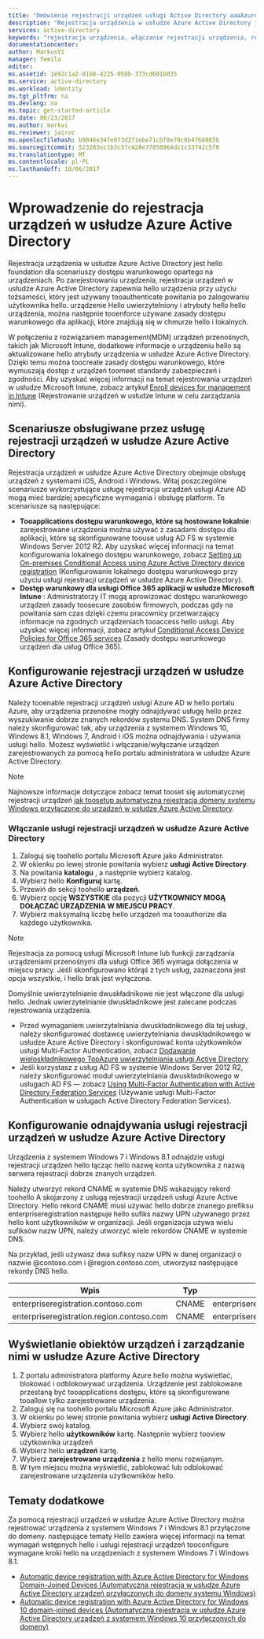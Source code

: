 ```yaml
---
title: "Omówienie rejestracji urządzeń usługi Active Directory aaaAzure | Dokumentacja firmy Microsoft"
description: "Rejestracja urządzenia w usłudze Azure Active Directory jest hello foundation dla scenariuszy dostępu warunkowego opartego na urządzeniach. Po zarejestrowaniu urządzenia przepisy rejestracji urządzeń usługi Azure Active Directory hello urządzenia przy użyciu tożsamości, który jest używany tooauthenticate powitania po zalogowaniu użytkownika hello."
services: active-directory
keywords: "rejestracja urządzenia, włączanie rejestracji urządzenia, rejestracja urządzenia i MDM"
documentationcenter: 
author: MarkusVi
manager: femila
editor: 
ms.assetid: 1e92c1a2-01b8-4225-950b-373cd601b035
ms.service: active-directory
ms.workload: identity
ms.tgt_pltfrm: na
ms.devlang: na
ms.topic: get-started-article
ms.date: 06/23/2017
ms.author: markvi
ms.reviewer: jairoc
ms.openlocfilehash: b9846e34fe873d271ebe71cbf8e70c6b4768885b
ms.sourcegitcommit: 523283cc1b3c37c428e77850964dc1c33742c5f0
ms.translationtype: MT
ms.contentlocale: pl-PL
ms.lasthandoff: 10/06/2017
---
```

# <a name="get-started-with-azure-active-directory-device-registration"></a>Wprowadzenie do rejestracja urządzeń w usłudze Azure Active Directory
Rejestracja urządzenia w usłudze Azure Active Directory jest hello foundation dla scenariuszy dostępu warunkowego opartego na urządzeniach. Po zarejestrowaniu urządzenia, rejestracja urządzeń w usłudze Azure Active Directory zapewnia hello urządzenia przy użyciu tożsamości, który jest używany tooauthenticate powitania po zalogowaniu użytkownika hello. urządzenie Hello uwierzytelniony i atrybuty hello hello urządzenia, można następnie tooenforce używane zasady dostępu warunkowego dla aplikacji, które znajdują się w chmurze hello i lokalnych.

W połączeniu z rozwiązaniem management(MDM) urządzeń przenośnych, takich jak Microsoft Intune, dodatkowe informacje o urządzeniu hello są aktualizowane hello atrybuty urządzenia w usłudze Azure Active Directory. Dzięki temu można toocreate zasady dostępu warunkowego, które wymuszają dostęp z urządzeń toomeet standardy zabezpieczeń i zgodności. Aby uzyskać więcej informacji na temat rejestrowania urządzeń w usłudze Microsoft Intune, zobacz artykuł [Enroll devices for management in Intune](https://docs.microsoft.com/intune/deploy-use/enroll-devices-in-microsoft-intune) (Rejestrowanie urządzeń w usłudze Intune w celu zarządzania nimi).

## <a name="scenarios-enabled-by-azure-active-directory-device-registration"></a>Scenariusze obsługiwane przez usługę rejestracji urządzeń w usłudze Azure Active Directory
Rejestracja urządzeń w usłudze Azure Active Directory obejmuje obsługę urządzeń z systemami iOS, Android i Windows. Witaj poszczególne scenariusze wykorzystujące usługę rejestracja urządzeń usługi Azure AD mogą mieć bardziej specyficzne wymagania i obsługę platform. Te scenariusze są następujące:

* **Tooapplications dostępu warunkowego, które są hostowane lokalnie**: zarejestrowane urządzenia można używać z zasadami dostępu dla aplikacji, które są skonfigurowane toouse usług AD FS w systemie Windows Server 2012 R2. Aby uzyskać więcej informacji na temat konfigurowania lokalnego dostępu warunkowego, zobacz [Setting up On-premises Conditional Access using Azure Active Directory device registration](active-directory-device-registration-on-premises-setup.md) (Konfigurowanie lokalnego dostępu warunkowego przy użyciu usługi rejestracji urządzeń w usłudze Azure Active Directory).
* **Dostęp warunkowy dla usługi Office 365 aplikacji w usłudze Microsoft Intune** : Administratorzy IT mogą aprowizować dostępu warunkowego urządzeń zasady toosecure zasobów firmowych, podczas gdy na powitania sam czas dzięki czemu pracownicy przetwarzający informacje na zgodnych urządzeniach tooaccess hello usługi. Aby uzyskać więcej informacji, zobacz artykuł [Conditional Access Device Policies for Office 365 services](active-directory-conditional-access-device-policies.md) (Zasady dostępu warunkowego urządzeń dla usług Office 365).

## <a name="setting-up-azure-active-directory-device-registration"></a>Konfigurowanie rejestracji urządzeń w usłudze Azure Active Directory
Należy tooenable rejestracji urządzeń usługi Azure AD w hello portalu Azure, aby urządzenia przenośne mogły odnajdywać usługę hello przez wyszukiwanie dobrze znanych rekordów systemu DNS. System DNS firmy należy skonfigurować tak, aby urządzenia z systemem Windows 10, Windows 8.1, Windows 7, Android i iOS można odnajdywania i używania usługi hello.
Możesz wyświetlić i włączanie/wyłączanie urządzeń zarejestrowanych za pomocą hello portalu administratora w usłudze Azure Active Directory.

> [!NOTE]
> Najnowsze informacje dotyczące zobacz temat tooset się automatycznej rejestracji urządzeń [jak toosetup automatyczna rejestracja domeny systemu Windows przyłączone do urządzeń w usłudze Azure Active Directory](active-directory-conditional-access-automatic-device-registration-setup.md).
> 
> 

### <a name="enable-azure-active-directory-device-registration-service"></a>Włączanie usługi rejestracji urządzeń w usłudze Azure Active Directory
1. Zaloguj się toohello portalu Microsoft Azure jako Administrator.
2. W okienku po lewej stronie powitania wybierz **usługi Active Directory**.
3. Na powitania **katalogu** , a następnie wybierz katalog.
4. Wybierz hello **Konfiguruj** kartę.
5. Przewiń do sekcji toohello **urządzeń**.
6. Wybierz opcję **WSZYSTKIE** dla pozycji **UŻYTKOWNICY MOGĄ DOŁĄCZAĆ URZĄDZENIA W MIEJSCU PRACY**.
7. Wybierz maksymalną liczbę hello urządzeń ma tooauthorize dla każdego użytkownika.

> [!NOTE]
> Rejestracja za pomocą usługi Microsoft Intune lub funkcji zarządzania urządzeniami przenośnymi dla usługi Office 365 wymaga dołączenia w miejscu pracy. Jeśli skonfigurowano którąś z tych usług, zaznaczona jest opcja wszystkie, i hello brak jest wyłączona.
> 
> 

Domyślnie uwierzytelnianie dwuskładnikowe nie jest włączone dla usługi hello. Jednak uwierzytelnianie dwuskładnikowe jest zalecane podczas rejestrowania urządzenia.

* Przed wymaganiem uwierzytelniania dwuskładnikowego dla tej usługi, należy skonfigurować dostawcę uwierzytelniania dwuskładnikowego w usłudze Azure Active Directory i skonfigurować konta użytkowników usługi Multi-Factor Authentication, zobacz [Dodawanie wieloskładnikowego TooAzure uwierzytelniania usługi Active Directory](../multi-factor-authentication/multi-factor-authentication-get-started-cloud.md)
* Jeśli korzystasz z usług AD FS w systemie Windows Server 2012 R2, należy skonfigurować moduł uwierzytelniania dwuskładnikowego w usługach AD FS — zobacz [Using Multi-Factor Authentication with Active Directory Federation Services](../multi-factor-authentication/multi-factor-authentication-get-started-server.md) (Używanie usługi Multi-Factor Authentication w usługach Active Directory Federation Services).

## <a name="configure-azure-active-directory-device-registration-discovery"></a>Konfigurowanie odnajdywania usługi rejestracji urządzeń w usłudze Azure Active Directory
Urządzenia z systemem Windows 7 i Windows 8.1 odnajdzie usługi rejestracji urządzeń hello łącząc hello nazwę konta użytkownika z nazwą serwera rejestracji dobrze znanych urządzeń.

Należy utworzyć rekord CNAME w systemie DNS wskazujący rekord toohello A skojarzony z usługą rejestracji urządzeń usługi Azure Active Directory. Hello rekord CNAME musi używać hello dobrze znanego prefiksu enterpriseregistration następuje hello sufiks nazwy UPN używanego przez hello kont użytkowników w organizacji. Jeśli organizacja używa wielu sufiksów nazw UPN, należy utworzyć wiele rekordów CNAME w systemie DNS.

Na przykład, jeśli używasz dwa sufiksy nazw UPN w danej organizacji o nazwie @contoso.com i @region.contoso.com, utworzysz następujące rekordy DNS hello.

| Wpis | Typ | Adres |
| --- | --- | --- |
| enterpriseregistration.contoso.com |CNAME |enterpriseregistration.windows.net |
| enterpriseregistration.region.contoso.com |CNAME |enterpriseregistration.windows.net |

## <a name="view-and-manage-device-objects-in-azure-active-directory"></a>Wyświetlanie obiektów urządzeń i zarządzanie nimi w usłudze Azure Active Directory
1. Z portalu administratora platformy Azure hello można wyświetlać, blokować i odblokowywać urządzenia. Urządzenie jest zablokowane przestaną być tooapplications dostępu, które są skonfigurowane tooallow tylko zarejestrowane urządzenia.
2. Zaloguj się na toohello portalu Microsoft Azure jako Administrator.
3. W okienku po lewej stronie powitania wybierz **usługi Active Directory**.
4. Wybierz swój katalog.
5. Wybierz hello **użytkowników** kartę. Następnie wybierz tooview użytkownika urządzeń
6. Wybierz hello **urządzeń** kartę.
7. Wybierz **zarejestrowane urządzenia** z hello menu rozwijanym.
8. W tym miejscu można wyświetlić, zablokować lub odblokować zarejestrowane urządzenia użytkowników hello.

## <a name="additional-topics"></a>Tematy dodatkowe
Za pomocą rejestracji urządzeń w usłudze Azure Active Directory można rejestrować urządzenia z systemem Windows 7 i Windows 8.1 przyłączone do domeny. następujące tematy Hello zawiera więcej informacji na temat wymagań wstępnych hello i usługi rejestracji urządzeń tooconfigure wymagane kroki hello na urządzeniach z systemem Windows 7 i Windows 8.1.

* [Automatic device registration with Azure Active Directory for Windows Domain-Joined Devices (Automatyczna rejestracja w usłudze Azure Active Directory urządzeń przyłączonych do domeny systemu Windows)](active-directory-conditional-access-automatic-device-registration.md)
* [Automatic device registration with Azure Active Directory for Windows 10 domain-joined devices (Automatyczna rejestracja w usłudze Azure Active Directory urządzeń z systemem Windows 10 przyłączonych do domeny)](active-directory-azureadjoin-devices-group-policy.md)


